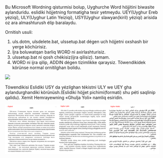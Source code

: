 Bu Microsoft Wordning qisturmisi bolup, Uyghurche Word höjjitini biwasite aylanduridu. eslidiki höjjetning formatigha tesir yetmeydu.
UEY(Uyghur Ereb yéziqi), ULY(Uyghur Latin Yeiziqi), USY(Uyghur slawyan(kiril) yéziqi) arisida oz ara almashturush élip baralaydu.

Ornitish usuli:
1. uls.dotm, ulsdelete.bat, ulssetup.bat dégen uch höjjetni oxshash bir yerge köchürisiz.
2. Ijra boluwatqan barliq WORD ni axirlashturisiz.
3. ulssetup.bat ni qosh chékisiz(ijra qilisiz). tamam.
4. WORD ni ijra qilip, ADDIN dégen tizimlikke qaraysiz. Töwendikidek körünse normal ornitilghan bolidu.

<p>
  <img src="./screenshot1.png"/>
</p>

Töwendikisi Eslidiki USY da yézilghan tékistni ULY we UEY gha aylandurghandiki körünüsh.(Eslidiki höjjet pichimi(formati) shu péti saqlinip qalidu).
Xemit Hemrayewning «Ghulja Yoli» namliq esiridin.
<p>
  <img src="./sample.png"/>
</p>
